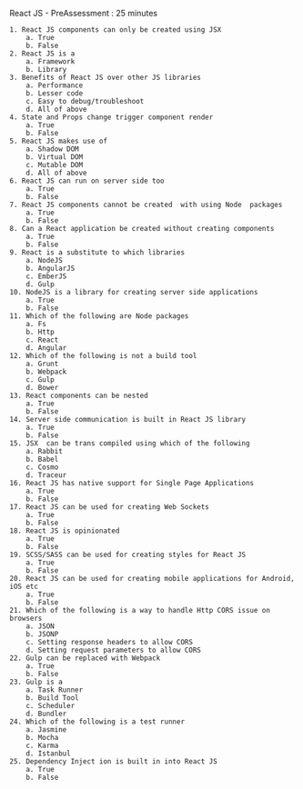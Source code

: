 React JS - PreAssessment : 25 minutes

	1. React JS components can only be created using JSX
		a. True
		b. False
	2. React JS is a 
		a. Framework
		b. Library
	3. Benefits of React JS over other JS libraries
		a. Performance
		b. Lesser code
		c. Easy to debug/troubleshoot
		d. All of above
	4. State and Props change trigger component render
		a. True
		b. False
	5. React JS makes use of
		a. Shadow DOM
		b. Virtual DOM
		c. Mutable DOM
		d. All of above
	6. React JS can run on server side too
		a. True
		b. False
	7. React JS components cannot be created  with using Node  packages
		a. True
		b. False
	8. Can a React application be created without creating components
		a. True
		b. False
	9. React is a substitute to which libraries
		a. NodeJS
		b. AngularJS
		c. EmberJS
		d. Gulp
	10. NodeJS is a library for creating server side applications
		a. True
		b. False
	11. Which of the following are Node packages
		a. Fs
		b. Http
		c. React
		d. Angular
	12. Which of the following is not a build tool
		a. Grunt
		b. Webpack
		c. Gulp
		d. Bower
	13. React components can be nested 
		a. True 
		b. False
	14. Server side communication is built in React JS library
		a. True
		b. False
	15. JSX  can be trans compiled using which of the following
		a. Rabbit
		b. Babel
		c. Cosmo
		d. Traceur
	16. React JS has native support for Single Page Applications
		a. True
		b. False
	17. React JS can be used for creating Web Sockets
		a. True
		b. False
	18. React JS is opinionated
		a. True
		b. False
	19. SCSS/SASS can be used for creating styles for React JS
		a. True
		b. False
	20. React JS can be used for creating mobile applications for Android, iOS etc
		a. True
		b. False
	21. Which of the following is a way to handle Http CORS issue on browsers
		a. JSON
		b. JSONP
		c. Setting response headers to allow CORS
		d. Setting request parameters to allow CORS
	22. Gulp can be replaced with Webpack
		a. True
		b. False
	23. Gulp is a 
		a. Task Runner
		b. Build Tool
		c. Scheduler
		d. Bundler
	24. Which of the following is a test runner
		a. Jasmine
		b. Mocha
		c. Karma
		d. Istanbul
	25. Dependency Inject ion is built in into React JS
		a. True
		b. False
